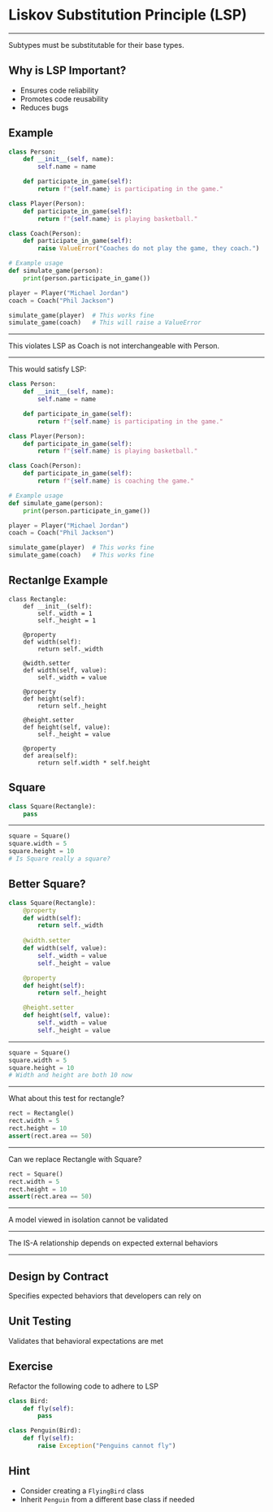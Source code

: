 Liskov Substitution Principle (LSP)
===================================

---

Subtypes must be substitutable for their base types.

## Why is LSP Important?

- Ensures code reliability
- Promotes code reusability
- Reduces bugs

Example
-------

```python
class Person:
    def __init__(self, name):
        self.name = name

    def participate_in_game(self):
        return f"{self.name} is participating in the game."

class Player(Person):
    def participate_in_game(self):
        return f"{self.name} is playing basketball."

class Coach(Person):
    def participate_in_game(self):
        raise ValueError("Coaches do not play the game, they coach.")

# Example usage
def simulate_game(person):
    print(person.participate_in_game())

player = Player("Michael Jordan")
coach = Coach("Phil Jackson")

simulate_game(player)  # This works fine
simulate_game(coach)   # This will raise a ValueError
```

---

This violates LSP as Coach is not interchangeable with Person.

---

This would satisfy LSP:

```python
class Person:
    def __init__(self, name):
        self.name = name

    def participate_in_game(self):
        return f"{self.name} is participating in the game."

class Player(Person):
    def participate_in_game(self):
        return f"{self.name} is playing basketball."

class Coach(Person):
    def participate_in_game(self):
        return f"{self.name} is coaching the game."

# Example usage
def simulate_game(person):
    print(person.participate_in_game())

player = Player("Michael Jordan")
coach = Coach("Phil Jackson")

simulate_game(player)  # This works fine
simulate_game(coach)   # This works fine
```

Rectanlge Example
-----------------

```
class Rectangle:
    def __init__(self):
        self._width = 1
        self._height = 1

    @property
    def width(self):
        return self._width

    @width.setter
    def width(self, value):
        self._width = value

    @property
    def height(self):
        return self._height

    @height.setter
    def height(self, value):
        self._height = value
    
    @property
    def area(self):
        return self.width * self.height
```

Square
------   

```python
class Square(Rectangle):
    pass
```

---

```python
square = Square()
square.width = 5
square.height = 10
# Is Square really a square?
```

Better Square?
--------------

```python
class Square(Rectangle):
    @property
    def width(self):
        return self._width
    
    @width.setter
    def width(self, value):
        self._width = value
        self._height = value

    @property
    def height(self):
        return self._height

    @height.setter
    def height(self, value):
        self._width = value
        self._height = value
```

---

```python
square = Square()
square.width = 5
square.height = 10
# Width and height are both 10 now
```

---

What about this test for rectangle?

```python
rect = Rectangle()
rect.width = 5
rect.height = 10
assert(rect.area == 50)
```

---

Can we replace Rectangle with Square?

```python
rect = Square()
rect.width = 5
rect.height = 10
assert(rect.area == 50)
```

---

A model viewed in isolation cannot be validated

---

The IS-A relationship depends on expected external behaviors

---

Design by Contract
------------------

Specifies expected behaviors that developers can rely on

Unit Testing
------------

Validates that behavioral expectations are met

## Exercise

Refactor the following code to adhere to LSP

```python
class Bird:
    def fly(self):
        pass

class Penguin(Bird):
    def fly(self):
        raise Exception("Penguins cannot fly")
```

## Hint

- Consider creating a `FlyingBird` class
- Inherit `Penguin` from a different base class if needed
